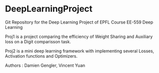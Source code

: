 # DeepLearningProject

Git Repository for the Deep Learning Project of EPFL Course EE-559 Deep Learning 

Proj1 is a project comparing the efficiency of Weight Sharing and Auxiliary loss on a Digit comparisson task. 

Proj2 is a mini deep learning framework with implementing several Losses, Activation functions and Optimizers. 


Authors : Damien Gengler, Vincent Yuan
